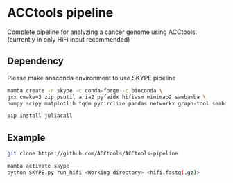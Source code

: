 # ACCtools pipeline

Complete pipeline for analyzing a cancer genome using ACCtools. (currently in only HiFi input recommended)

## Dependency
Please make anaconda environment to use SKYPE pipeline

```bash
mamba create -n skype -c conda-forge -c bioconda \
gxx cmake=3 zip psutil aria2 pyfaidx hifiasm minimap2 sambamba \
numpy scipy matplotlib tqdm pycirclize pandas networkx graph-tool seaborn h5py

pip install juliacall
```

## Example
```bash
git clone https://github.com/ACCtools/ACCtools-pipeline

mamba activate skype
python SKYPE.py run_hifi <Working directory> <hifi.fastq(.gz)>
```